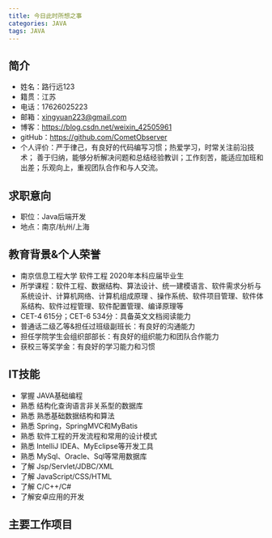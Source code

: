 ```yaml
---
title: 今日此时所想之事
categories: JAVA
tags: JAVA
---
```


## 简介
* 姓名：路行远123     
* 籍贯：江苏
* 电话：17626025223
* 邮箱：<xingyuan223@gmail.com>  
* 博客：<https://blog.csdn.net/weixin_42505961> 
* gitHub：<https://github.com/CometObserver> 
* 个人评价：严于律己，有良好的代码编写习惯；热爱学习，时常关注前沿技术；
 善于归纳，能够分析解决问题和总结经验教训；工作刻苦，能适应加班和出差；乐观向上，重视团队合作和与人交流。

## 求职意向
* 职位：Java后端开发
* 地点：南京/杭州/上海

## 教育背景&个人荣誉
* 南京信息工程大学 软件工程 2020年本科应届毕业生 
* 所学课程：软件工程、数据结构、算法设计、统一建模语言、软件需求分析与系统设计、计算机网络、计算机组成原理 、操作系统、软件项目管理、软件体系结构、软件过程管理、软件配置管理、编译原理等
* CET-4 615分；CET-6 534分：具备英文文档阅读能力
* 普通话二级乙等&担任过班级副班长：有良好的沟通能力
* 担任学院学生会组织部部长：有良好的组织能力和团队合作能力
* 获校三等奖学金：有良好的学习能力和习惯

## IT技能
* 掌握 JAVA基础编程
* 熟悉 结构化查询语言非关系型的数据库
* 熟悉 熟悉基础数据结构和算法
* 熟悉 Spring，SpringMVC和MyBatis
* 熟悉 软件工程的开发流程和常用的设计模式
* 熟悉 IntelliJ IDEA、MyEclipse等开发工具
* 熟悉 MySql、Oracle、Sql等常用数据库
* 了解 Jsp/Servlet/JDBC/XML
* 了解 JavaScript/CSS/HTML
* 了解 C/C++/C#
* 了解安卓应用的开发

## 主要工作项目


